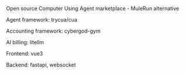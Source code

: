 Open source Computer Using Agent marketplace - MuleRun alternative

Agent framework: trycua/cua

Accounting framework: cybergod-gym

AI billing: litellm

Frontend: vue3

Backend: fastapi, websocket
